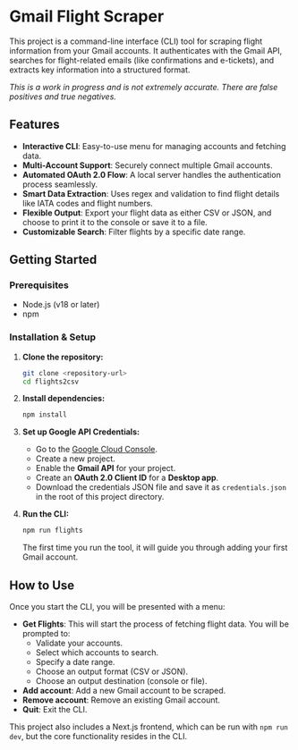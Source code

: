 # Gmail Flight Scraper

This project is a command-line interface (CLI) tool for scraping flight information from your Gmail accounts. It authenticates with the Gmail API, searches for flight-related emails (like confirmations and e-tickets), and extracts key information into a structured format.

_This is a work in progress and is not extremely accurate. There are false positives and true negatives._

## Features

- **Interactive CLI**: Easy-to-use menu for managing accounts and fetching data.
- **Multi-Account Support**: Securely connect multiple Gmail accounts.
- **Automated OAuth 2.0 Flow**: A local server handles the authentication process seamlessly.
- **Smart Data Extraction**: Uses regex and validation to find flight details like IATA codes and flight numbers.
- **Flexible Output**: Export your flight data as either CSV or JSON, and choose to print it to the console or save it to a file.
- **Customizable Search**: Filter flights by a specific date range.

## Getting Started

### Prerequisites

- Node.js (v18 or later)
- npm

### Installation & Setup

1.  **Clone the repository:**

    ```bash
    git clone <repository-url>
    cd flights2csv
    ```

2.  **Install dependencies:**

    ```bash
    npm install
    ```

3.  **Set up Google API Credentials:**

    - Go to the [Google Cloud Console](https://console.cloud.google.com/).
    - Create a new project.
    - Enable the **Gmail API** for your project.
    - Create an **OAuth 2.0 Client ID** for a **Desktop app**.
    - Download the credentials JSON file and save it as `credentials.json` in the root of this project directory.

4.  **Run the CLI:**
    ```bash
    npm run flights
    ```
    The first time you run the tool, it will guide you through adding your first Gmail account.

## How to Use

Once you start the CLI, you will be presented with a menu:

- **Get Flights**: This will start the process of fetching flight data. You will be prompted to:
  - Validate your accounts.
  - Select which accounts to search.
  - Specify a date range.
  - Choose an output format (CSV or JSON).
  - Choose an output destination (console or file).
- **Add account**: Add a new Gmail account to be scraped.
- **Remove account**: Remove an existing Gmail account.
- **Quit**: Exit the CLI.

This project also includes a Next.js frontend, which can be run with `npm run dev`, but the core functionality resides in the CLI.
